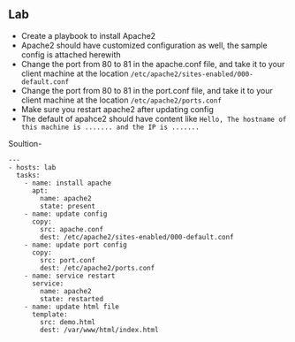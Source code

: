 ## Lab
* Create a playbook to install Apache2
* Apache2 should have customized configuration as well, the sample config is attached herewith
* Change the port from 80 to 81 in the apache.conf file, and take it to your client machine at the location ```/etc/apache2/sites-enabled/000-default.conf```
* Change the port from 80 to 81 in the port.conf file, and take it to your client machine at the location ```/etc/apache2/ports.conf```
* Make sure you restart apache2 after updating config
* The default of apahce2 should have content like ```Hello, The hostname of this machine is ....... and the IP is .......```

Soultion-
```
---
- hosts: lab
  tasks:
    - name: install apache
      apt:
        name: apache2
        state: present
    - name: update config
      copy:
        src: apache.conf
        dest: /etc/apache2/sites-enabled/000-default.conf
    - name: update port config
      copy:
        src: port.conf
        dest: /etc/apache2/ports.conf
    - name: service restart
      service:
        name: apache2
        state: restarted
    - name: update html file
      template:
        src: demo.html
        dest: /var/www/html/index.html
```
